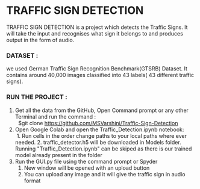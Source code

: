 # TRAFFIC SIGN DETECTION
TRAFFIC SIGN DETECTION is a project which detects the Traffic Signs. It will take the input and recognises what sign it belongs to and produces output in the form of audio.

### DATASET :
we used German Traffic Sign Recognition Benchmark(GTSRB) Dataset. It contains around 40,000 images classified into 43 labels( 43 different traffic signs).

### RUN THE PROJECT :
1. Get all the data from the GitHub, Open Command prompt or any other Terminal and run the command :    
&nbsp;  \$git clone https://github.com/MSVarshini/Traffic-Sign-Detection
2. Open Google Colab and open the Traffic_Detection.ipynb notebook:<br>
&nbsp;1. Run cells in the order change paths to your local paths where ever needed.
      2. traffic_detector.h5 will be downloaded in Models folder. Running "Traffic_Detection.ipynb" can be skiped as there is our trained model already present in the folder
3. Run the GUI.py file using the command prompt or Spyder
      1. New window will be opened with an upload button
      2. You can upload any image and it will give the traffic sign in audio format


